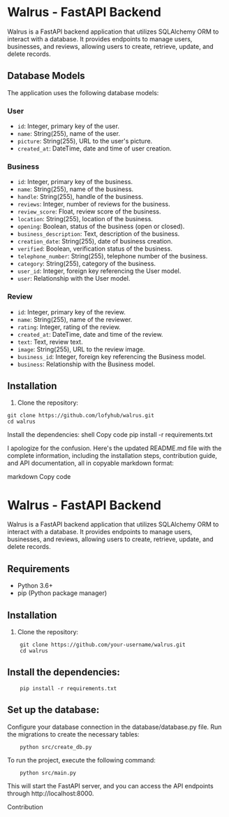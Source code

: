 # Walrus - FastAPI Backend

Walrus is a FastAPI backend application that utilizes SQLAlchemy ORM to interact with a database. It provides endpoints to manage users, businesses, and reviews, allowing users to create, retrieve, update, and delete records.

## Database Models

The application uses the following database models:

### User

- `id`: Integer, primary key of the user.
- `name`: String(255), name of the user.
- `picture`: String(255), URL to the user's picture.
- `created_at`: DateTime, date and time of user creation.

### Business

- `id`: Integer, primary key of the business.
- `name`: String(255), name of the business.
- `handle`: String(255), handle of the business.
- `reviews`: Integer, number of reviews for the business.
- `review_score`: Float, review score of the business.
- `location`: String(255), location of the business.
- `opening`: Boolean, status of the business (open or closed).
- `business_description`: Text, description of the business.
- `creation_date`: String(255), date of business creation.
- `verified`: Boolean, verification status of the business.
- `telephone_number`: String(255), telephone number of the business.
- `category`: String(255), category of the business.
- `user_id`: Integer, foreign key referencing the User model.
- `user`: Relationship with the User model.

### Review

- `id`: Integer, primary key of the review.
- `name`: String(255), name of the reviewer.
- `rating`: Integer, rating of the review.
- `created_at`: DateTime, date and time of the review.
- `text`: Text, review text.
- `image`: String(255), URL to the review image.
- `business_id`: Integer, foreign key referencing the Business model.
- `business`: Relationship with the Business model.

## Installation

1. Clone the repository:

```shell
git clone https://github.com/lofyhub/walrus.git
cd walrus
```

Install the dependencies:
shell
Copy code
pip install -r requirements.txt


I apologize for the confusion. Here's the updated README.md file with the complete information, including the installation steps, contribution guide, and API documentation, all in copyable markdown format:

markdown
Copy code
# Walrus - FastAPI Backend

Walrus is a FastAPI backend application that utilizes SQLAlchemy ORM to interact with a database. It provides endpoints to manage users, businesses, and reviews, allowing users to create, retrieve, update, and delete records.

## Requirements

- Python 3.6+
- pip (Python package manager)

## Installation

1. Clone the repository:

```shell
    git clone https://github.com/your-username/walrus.git
    cd walrus

```
## Install the dependencies:

```shell
    pip install -r requirements.txt
```
## Set up the database:
Configure your database connection in the database/database.py file.
Run the migrations to create the necessary tables:
```shell
    python src/create_db.py
```
To run the project, execute the following command:

```shell
    python src/main.py
```
This will start the FastAPI server, and you can access the API endpoints through http://localhost:8000.

Contribution